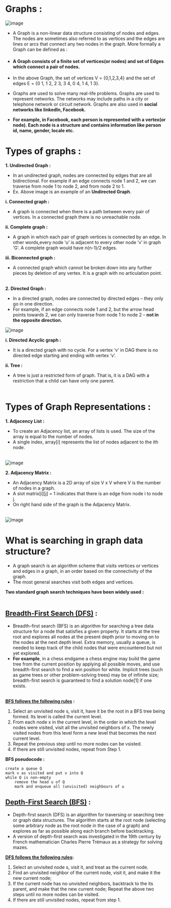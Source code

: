 # Graphs :
![image](https://media.geeksforgeeks.org/wp-content/cdn-uploads/undirectedgraph.png) <br>
- A Graph is a non-linear data structure consisting of nodes and edges. The nodes are sometimes also referred to as vertices and the edges are lines or arcs that connect any two nodes in the graph. More formally a Graph can be defined as :
- #### A Graph consists of a finite set of vertices(or nodes) and set of Edges which connect a pair of nodes.
- In the above Graph, the set of vertices V = {0,1,2,3,4} and the set of edges E = {0 1, 1 2, 2 3, 3 4, 0 4, 1 4, 1 3}.

- Graphs are used to solve many real-life problems. Graphs are used to represent networks. The networks may include paths in a city or telephone network or circuit network. Graphs are also used in __social networks like linkedIn, Facebook.__ 
- __For example, in Facebook, each person is represented with a vertex(or node). Each node is a structure and contains information like person id, name, gender, locale etc.__

# Types of graphs :
__1. Undirected Graph :__
- In an undirected graph, nodes are connected by edges that are all bidirectional. For example if an edge connects node 1 and 2, we can traverse from node 1 to node 2, and from node 2 to 1.
- Ex. Above image is an example of an __Undirected Graph__.

__i. Connected graph :__ 
- A graph is connected when there is a path between every pair of vertices. In a connected graph there is no unreachable node.

__ii. Complete graph :__
- A graph in which each pair of graph vertices is connected by an edge. In other words,every node ‘u’ is adjacent to every other node ‘v’ in graph ‘G’. A complete graph would have n(n-1)/2 edges.

__iii. Biconnected graph :__
- A connected graph which cannot be broken down into any further pieces by deletion of any vertex. It is a graph with no articulation point.<br><br>

__2. Directed Graph :__ 
- In a directed graph, nodes are connected by directed edges – they only go in one direction. 
- For example, if an edge connects node 1 and 2, but the arrow head points towards 2, we can only traverse from node 1 to node 2 – __not in the opposite direction.__ <br>

![image](https://www.researchgate.net/profile/Panagiotis-Papapetrou/publication/262329292/figure/fig1/AS:392513438404615@1470593904634/Example-of-a-social-network-represented-by-a-directed-graph.png)

__i. Directed Acyclic graph :__
- It is a directed graph with no cycle. For a vertex ‘v’ in DAG there is no directed edge starting and ending with vertex ‘v’.

__ii. Tree :__ 
- A tree is just a restricted form of graph. That is, it is a DAG with a restriction that a child can have only one parent.<br><br>
 
# Types of Graph Representations :
__1. Adjacency List :__
- To create an Adjacency list, an array of lists is used. The size of the array is equal to the number of nodes.
- A single index, array[i] represents the list of nodes adjacent to the ith node.<br><br>

![image](https://cdn.programiz.com/sites/tutorial2program/files/adjacency-list.png)

__2. Adjacency Matrix :__
- An Adjacency Matrix is a 2D array of size V x V where V is the number of nodes in a graph. 
- A slot matrix[i][j] = 1 indicates that there is an edge from node i to node j.
- On right hand side of the graph is the Adjacency Matrix.<br><br> 

![image](https://workat.tech/images/ps/adjacency-list-to-adjacency-matrix.svg)


# What is searching in graph data structure?
- A graph search is an algorithm scheme that visits vertices or vertices and edges in a graph, in an order based on the connectivity of the graph. 
- The most general searches visit both edges and vertices.<br>

 __Two standard graph search techniques have been widely used :__<br><br>
## [Breadth-First Search (DFS)](https://en.wikipedia.org/wiki/Breadth-first_search) :
- Breadth-first search (BFS) is an algorithm for searching a tree data structure for a node that satisfies a given property. It starts at the tree root and explores all nodes at the present depth prior to moving on to the nodes at the next depth level. Extra memory, usually a queue, is needed to keep track of the child nodes that were encountered but not yet explored.
- __For example__, in a chess endgame a chess engine may build the game tree from the current position by applying all possible moves, and use breadth-first search to find a win position for white. Implicit trees (such as game trees or other problem-solving trees) may be of infinite size; breadth-first search is guaranteed to find a solution node[1] if one exists.<br><br>

__[BFS follows the following rules](https://www2.seas.gwu.edu/~ayoussef/cs6212/graphsearch.html) :__<br>
    
  1. Select an unvisited node s, visit it, have it be the root in a BFS tree being formed. Its level is called the current level.
  2. From each node x in the current level, in the order in which the level nodes were visited, visit all the unvisited neighbors of x. The newly visited nodes from this level form a new level that becomes the next current level.
  3. Repeat the previous step until no more nodes can be vsisted.
  4. If there are still unvisited nodes, repeat from Step 1.

__BFS pseudocode :__<br>
``` pseudocode
create a queue Q
mark v as visited and put v into Q
while Q is non-empty 
    remove the head u of Q 
    mark and enqueue all (unvisited) neighbours of u
```

## [Depth-First Search (BFS)](https://en.wikipedia.org/wiki/Depth-first_search) :
- Depth-first search (DFS) is an algorithm for traversing or searching tree or graph data structures. The algorithm starts at the root node (selecting some arbitrary node as the root node in the case of a graph) and explores as far as possible along each branch before backtracking.
- A version of depth-first search was investigated in the 19th century by French mathematician Charles Pierre Trémaux as a strategy for solving mazes.

__[DFS follows the following rules](https://www2.seas.gwu.edu/~ayoussef/cs6212/graphsearch.html):__<br>
  1. Select an unvisited node s, visit it, and treat as the current node.<br>
  2. Find an unvisited neighbor of the current node, visit it, and make it the new current node;<br>
  3. If the current node has no unvisited neighbors, backtrack to the its parent, and make that the new current node; Repeat the above two steps until no more nodes can be visited.<br>
  4. If there are still unvisited nodes, repeat from step 1.<br>
